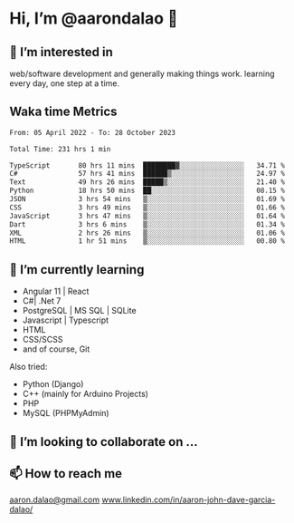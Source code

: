 # __Hi, I’m @aarondalao__ 👋 
## 👀 I’m interested in 
web/software development and generally making things work.
learning every day, one step at a time. 

## Waka time Metrics
<!--START_SECTION:waka-->

```txt
From: 05 April 2022 - To: 28 October 2023

Total Time: 231 hrs 1 min

TypeScript       80 hrs 11 mins  ████████▓░░░░░░░░░░░░░░░░   34.71 %
C#               57 hrs 41 mins  ██████▒░░░░░░░░░░░░░░░░░░   24.97 %
Text             49 hrs 26 mins  █████▒░░░░░░░░░░░░░░░░░░░   21.40 %
Python           18 hrs 50 mins  ██░░░░░░░░░░░░░░░░░░░░░░░   08.15 %
JSON             3 hrs 54 mins   ▒░░░░░░░░░░░░░░░░░░░░░░░░   01.69 %
CSS              3 hrs 49 mins   ▒░░░░░░░░░░░░░░░░░░░░░░░░   01.66 %
JavaScript       3 hrs 47 mins   ▒░░░░░░░░░░░░░░░░░░░░░░░░   01.64 %
Dart             3 hrs 6 mins    ▒░░░░░░░░░░░░░░░░░░░░░░░░   01.34 %
XML              2 hrs 26 mins   ▒░░░░░░░░░░░░░░░░░░░░░░░░   01.06 %
HTML             1 hr 51 mins    ▒░░░░░░░░░░░░░░░░░░░░░░░░   00.80 %
```

<!--END_SECTION:waka-->

## 🌱 I’m currently learning 

- Angular 11 | React 
- C#| .Net 7
- PostgreSQL | MS SQL | SQLite
- Javascript | Typescript
- HTML 
- CSS/SCSS
- and of course, Git 


Also tried:
- Python (Django)
- C++ (mainly for Arduino Projects)
- PHP
- MySQL (PHPMyAdmin)


## 💞️ I’m looking to collaborate on ...

## 📫 How to reach me 
aaron.dalao@gmail.com
www.linkedin.com/in/aaron-john-dave-garcia-dalao/

<!---
aarondalao/aarondalao is a ✨ special ✨ repository because its `README.md` (this file) appears on your GitHub profile.
You can click the Preview link to take a look at your changes.
--->
